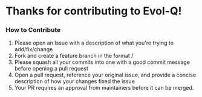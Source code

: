 # Thanks for contributing to Evol-Q!
### How to Contribute

1. Please open an Issue with a description of what you're trying to add/fix/change
2. Fork and create a feature branch in the format <some-description>/<your issue number>
3. Please squash all your commits into one with a good commit message before opening a pull request
4. Open a pull request, reference your original issue, and provide a concise description of how your changes fixed the issue
5. Your PR requires an approval from maintainers before it can be merged.